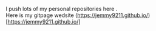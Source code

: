  I push lots of my personal repositories here  .   
Here is my gitpage wedsite (https://jemmy9211.github.io/)[https://jemmy9211.github.io/]
